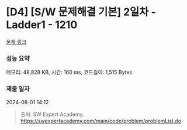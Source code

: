 # [D4] [S/W 문제해결 기본] 2일차 - Ladder1 - 1210 

[문제 링크](https://swexpertacademy.com/main/code/problem/problemDetail.do?contestProbId=AV14ABYKADACFAYh) 

### 성능 요약

메모리: 48,828 KB, 시간: 160 ms, 코드길이: 1,515 Bytes

### 제출 일자

2024-08-01 14:12



> 출처: SW Expert Academy, https://swexpertacademy.com/main/code/problem/problemList.do